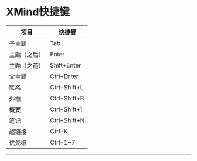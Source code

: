 # XMind快捷键

| 项目         | 快捷键       |
| ------------ | ------------ |
| 子主题       | Tab          |
| 主题（之后） | Enter        |
| 主题（之前） | Shift+Enter  |
| 父主题       | Ctrl+Enter   |
| 联系         | Ctrl+Shift+L |
| 外框         | Ctrl+Shift+B |
| 概要         | Ctrl+Shift+] |
| 笔记         | Ctrl+Shift+N |
| 超链接       | Ctrl+K       |
| 优先级       | Ctrl+1~7     |

---

